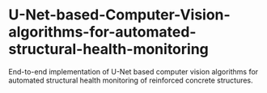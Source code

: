 # U-Net-based-Computer-Vision-algorithms-for-automated-structural-health-monitoring
End-to-end implementation of U-Net based computer vision algorithms for automated structural health monitoring of reinforced concrete structures.
